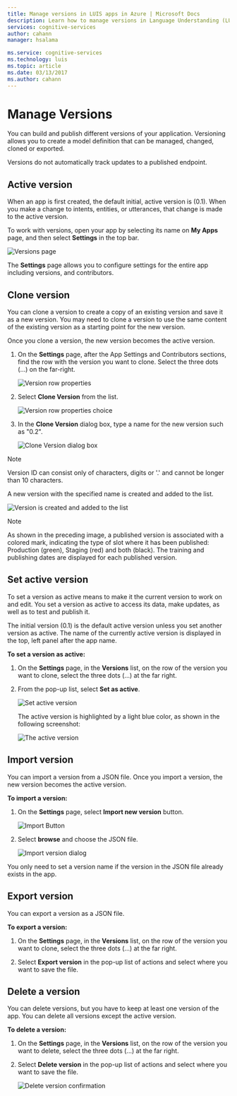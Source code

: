 ```yaml
---
title: Manage versions in LUIS apps in Azure | Microsoft Docs
description: Learn how to manage versions in Language Understanding (LUIS) applications.
services: cognitive-services
author: cahann
manager: hsalama

ms.service: cognitive-services
ms.technology: luis
ms.topic: article
ms.date: 03/13/2017
ms.author: cahann
---
```


# Manage Versions

You can build and publish different versions of your application. Versioning allows you to create a model definition that can be managed, changed, cloned or exported.  

Versions do not automatically track updates to a published endpoint.

## Active version
When an app is first created, the default initial, active version is (0.1). When you make a change to intents, entities, or utterances, that change is made to the active version.

To work with versions, open your app by selecting its name on **My Apps** page, and then select **Settings** in the top bar.

![Versions page](./media/luis-how-to-manage-versions/settings.png)

The **Settings** page allows you to configure settings for the entire app including versions, and contributors. 

## Clone version
You can clone a version to create a copy of an existing version and save it as a new version. You may need to clone a version to use the same content of the existing version as a starting point for the new version. 

Once you clone a version, the new version becomes the active version. 

1. On the **Settings** page, after the App Settings and Contributors sections, find the row with the version you want to clone. Select the three dots (...) on the far-right. 

    ![Version row properties](./media/luis-how-to-manage-versions/version-section.png)

2. Select **Clone Version** from the list.

    ![Version row properties choice](./media/luis-how-to-manage-versions/version-three-dots-modal.png)

3. In the **Clone Version** dialog box, type a name for the new version such as "0.2".

   ![Clone Version dialog box](./media/luis-how-to-manage-versions/version-clone-version-dialog.png)
 
 > [!NOTE]
 > Version ID can consist only of characters, digits or '.' and cannot be longer than 10 characters.
 
 A new version with the specified name is created and added to the list.
 
  ![Version is created and added to the list](./media/luis-how-to-manage-versions/new-version.png)

 > [!NOTE]
 > As shown in the preceding image, a published version is associated with a colored mark, indicating the type of slot where it has been published: Production (green), Staging (red) and both (black). The training and publishing dates are displayed for each published version.

## Set active version
To set a version as active means to make it the current version to work on and edit. You set a version as active to access its data, make updates, as well as to test and publish it.

The initial version (0.1) is the default active version unless you set another version as active. The name of the currently active version is displayed in the top, left panel after the app name. 

**To set a version as active:**

1. On the **Settings** page, in the **Versions** list, on the row of the version you want to clone, select the three dots (...) at the far right.

2. From the pop-up list, select **Set as active**.

    ![Set active version](./media/luis-how-to-manage-versions/set-active-version.png)

    The active version is highlighted by a light blue color, as shown in the following screenshot:

    ![The active version](./media/luis-how-to-manage-versions/set-active-version-done.png) 


## Import version
You can import a version from a JSON file. Once you import a version, the new version becomes the active version.

**To import a version:**

1. On the **Settings** page, select **Import new version** button.

    ![Import Button](./media/luis-how-to-manage-versions/import-version.png)

2. Select **browse** and choose the JSON file.

    ![Import version dialog](./media/luis-how-to-manage-versions/import-version-dialog.png)

You only need to set a version name if the version in the JSON file already exists in the app.

## Export version
You can export a version as a JSON file.

**To export a version:**

1. On the **Settings** page, in the **Versions** list, on the row of the version you want to clone, select the three dots (...) at the far right.

2. Select **Export version** in the pop-up list of actions and select where you want to save the file.

## Delete a version
You can delete versions, but you have to keep at least one version of the app. You can delete all versions except the active version. 

**To delete a version:** 

1. On the **Settings** page, in the **Versions** list, on the row of the version you want to delete, select the three dots (...) at the far right.

2. Select **Delete version** in the pop-up list of actions and select where you want to save the file.

    ![Delete version confirmation](./media/luis-how-to-manage-versions/delete-version.png) 


